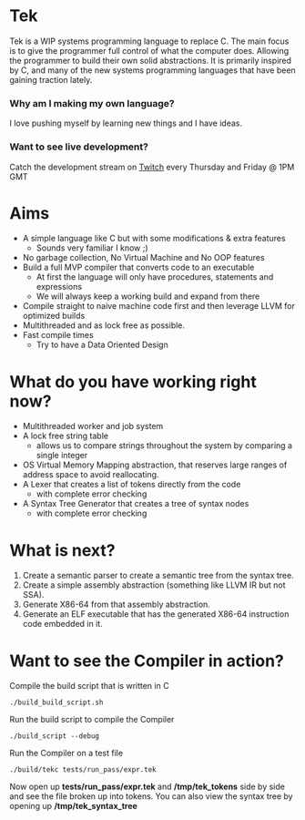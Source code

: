# Tek

Tek is a WIP systems programming language to replace C. The main focus is to give the programmer full control of what the computer does.
Allowing the programmer to build their own solid abstractions. It is primarily inspired by C, and many of the new systems programming languages that have been gaining traction lately.

### Why am I making my own language? <br/>
I love pushing myself by learning new things and I have ideas.

### Want to see live development? <br/>
Catch the development stream on [Twitch](https://twitch.tv/heroseh) every Thursday and Friday @ 1PM GMT

# Aims
- A simple language like C but with some modifications & extra features
	- Sounds very familiar I know ;)
- No garbage collection, No Virtual Machine and No OOP features
- Build a full MVP compiler that converts code to an executable
	- At first the language will only have procedures, statements and expressions
	- We will always keep a working build and expand from there
- Compile straight to naive machine code first and then leverage LLVM for optimized builds
- Multithreaded and as lock free as possible.
- Fast compile times
	- Try to have a Data Oriented Design


# What do you have working right now?
- Multithreaded worker and job system
- A lock free string table
	- allows us to compare strings throughout the system by comparing a single integer
- OS Virtual Memory Mapping abstraction, that reserves large ranges of address space to avoid reallocating.
- A Lexer that creates a list of tokens directly from the code
	- with complete error checking
- A Syntax Tree Generator that creates a tree of syntax nodes
	- with complete error checking

# What is next?
1. Create a semantic parser to create a semantic tree from the syntax tree.
1. Create a simple assembly abstraction (something like LLVM IR but not SSA).
1. Generate X86-64 from that assembly abstraction.
1. Generate an ELF executable that has the generated X86-64 instruction code embedded in it.

# Want to see the Compiler in action?

Compile the build script that is written in C
```
./build_build_script.sh
```

Run the build script to compile the Compiler
```
./build_script --debug
```

Run the Compiler on a test file
```
./build/tekc tests/run_pass/expr.tek
```

Now open up **tests/run_pass/expr.tek** and **/tmp/tek_tokens** side by side and see the file broken up into tokens.
You can also view the syntax tree by opening up **/tmp/tek_syntax_tree**

